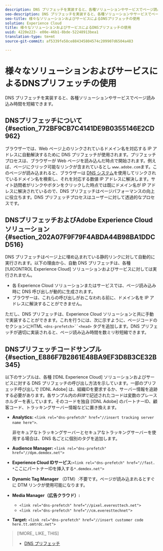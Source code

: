 ```yaml
---
description: DNS プリフェッチを実装すると、各種ソリューションやサービスでページ読み込み時間を短縮できます。
seo-description: DNS プリフェッチを実装すると、各種ソリューションやサービスでページ読み込み時間を短縮できます。
seo-title: 様々なソリューションおよびサービスによるDNSプリフェッチの使用
solution: Experience Cloud
title: 様々なソリューションおよびサービスによるDNSプリフェッチの使用
uuid: 4220e223- e00e-46b1-8bde-52248913bea1
translation-type: tm+mt
source-git-commit: af5339fe58ce884345804574c209907d6504a483

---
```



# 様々なソリューションおよびサービスによるDNSプリフェッチの使用

DNS プリフェッチを実装すると、各種ソリューションやサービスでページ読み込み時間を短縮できます。

## DNSプリフェッチについて {#section_772BF9CB7C4141DE9B0355146E2CD962}

ブラウザーでは、Web ページ上のリンクされているドメイン名を対応する IP アドレスに自動解決するために DNS プリフェッチが使用されます。プリフェッチプロセスは、ブラウザーが Web ページを読み込んだ時点で開始されます。例えば、ページにクリック可能なリンクが含まれているとし `www.adobe.com`ます。このページが読み込まれると、ブラウザーは [DNS システム](https://www.networksolutions.com/support/what-is-a-domain-name-server-dns-and-how-does-it-work/)を使用してリンクされているドメイン名を検索し、それを対応する数値 IP アドレスに解決します。サイト訪問者がリンクやボタンをクリックした時点では既にドメイン名が IP アドレスに解決されているので、DNS プリフェッチはページパフォーマンスの向上に役立ちます。DNS プリフェッチプロセスはユーザーに対して透過的なプロセスです。

## DNSプリフェッチおよびAdobe Experience Cloudソリューション {#section_202A07F9F79F4ABDA44B98BA1DDCD516}

DNS プリフェッチはページ上に埋め込まれている静的リンクに対して自動的に実行されます。以下の理由から、自動 DNS プリフェッチは、各種 [!UICONTROL Experience Cloud] ソリューションおよびサービスに対しては実行されません。

* 各 Experience Cloud ソリューションまたはサービスでは、ページ読み込み時に DNS 呼び出しが動的に生成されます。
* ブラウザーは、これらの呼び出しがおこなわれる前に、ドメイン名を IP アドレスに解決することができません。

ただし、DNS プリフェッチは、Experience Cloud ソリューションと共に手動で実装することができます。これを行うには、次に示すように、ページコードのセクションにHTML `<dns-prefetch>``<head>` タグを追加します。DNS プリフェッチが適切に実装されると、ページ読み込み時間を数ミリ秒短縮できます。

## DNSプリフェッチコードサンプル {#section_E886F7B2861E48BA9EF3D8B3CE32B345}

以下のサンプルは、各種 [!DNL Experience Cloud] ソリューションおよびサービスに対する DNS プリフェッチの呼び出し方法を示しています。一部のプリフェッチ呼び出しで [!DNL Adobe] は、組織IDを要求するか、サーバー情報を追跡する必要があります。各サンプル内の*斜体*で記述されたコードは変数のプレースホルダーを表しています。そのコードを独自 [!DNL Adobe] のパートナーID、顧客コード、トラッキングサーバー情報などに置き換えます。

* **Analytics:** `<link rel="dns-prefetch" href="//insert tracking server name here">`.

   非セキュアなトラッキングサーバーとセキュアなトラッキングサーバーを使用する場合は、DNS 名ごとに個別のタグを追加します。

* **Audience Manager:** `<link rel="dns-prefetch" href="//dpm.demdex.net">`

* **Experience Cloud IDサービス:**`<link rel="dns-prefetch" href="//fast. *`ここにパートナーIDを挿入する`*.demdex.net">`

* **Dynamic Tag Manager** （DTM）:不要です。ページが読み込まれるとすぐに DTM リンクが使用可能になります。

* **Media Manager（広告クラウド）:**

   * `<link rel="dns-prefetch" href="//pixel.everesttech.net">`
   * `<link rel="dns-prefetch" href="//cm.everesttechnet">`


* **Target:** `<link rel="dns-prefetch" href="//insert customer code here.tt.omtrdc.net">`

>[!MORE_ LIKE_ THIS]
>
>* [DNS プリフェッチ](https://www.chromium.org/developers/design-documents/dns-prefetching)

